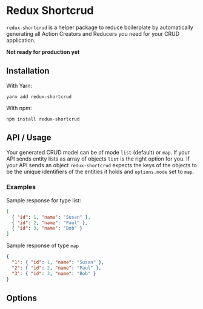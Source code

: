 # Redux Shortcrud

`redux-shortcrud` is a helper package to reduce boilerplate by automatically generating all Action Creators and Reducers you need for your CRUD application.

**Not ready for production yet**

## Installation

With Yarn:

```
yarn add redux-shortcrud
```

With npm:

```
npm install redux-shortcrud
```

## API / Usage

Your generated CRUD model can be of mode `list` (default) or `map`. If your API sends entity lists as array of objects `list` is the right option for you. If your API sends an object `redux-shortcrud` expects the keys of the objects to be the unique identifiers of the entities it holds and `options.mode` set to `map`.

### Examples

Sample response for type list:

```json
[
  { "id": 1, "name": "Susan" },
  { "id": 2, "name": "Paul" },
  { "id": 3, "name": "Bob" }
]
```

Sample response of type `map`

```json
{
  "1": { "id": 1, "name": "Susan" },
  "2": { "id": 2, "name": "Paul" },
  "3": { "id": 3, "name": "Bob" }
}
```

## Options

